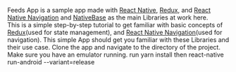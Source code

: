 Feeds App is a sample app made with [React Native](https://github.com/facebook/react-native), [Redux](https://github.com/reactjs/react-redux), and [React Native Navigation](https://reactnavigation.org/docs/en/getting-started.html) and [NativeBase](https://nativebase.io/) as the main Libraries at work here.<br />
This is a simple step-by-step tutorial to get familiar with basic concepts of [Redux](https://github.com/reactjs/react-redux)(used for state management), and [React Native Navigation](https://reactnavigation.org/docs/en/getting-started.html)(used for navigation). This simple App should get you familiar with these Libraries and their use case.
Clone the app and navigate to the directory of the project. Make sure you have an emulator running.
run yarn install then react-native run-android --variant=release
